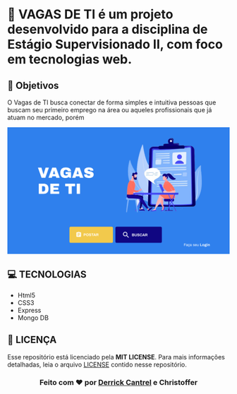 # :necktie: VAGAS DE TI é um projeto desenvolvido para a disciplina de Estágio Supervisionado II, com foco em tecnologias web.
 
## :dart: Objetivos 
O Vagas de TI busca conectar de forma simples e intuitiva pessoas que buscam seu primeiro emprego na área ou aqueles profissionais que já atuam no mercado, porém 

<p align="center">
<img width"auto" height="auto" src="docs/prototype/Home.png"> 
</p>

## **:computer: TECNOLOGIAS**
 * Html5
 * CSS3
 * Express
 * Mongo DB

## **:page_with_curl: LICENÇA**

Esse repositório está licenciado pela **MIT LICENSE**. Para mais informações detalhadas, leia o arquivo [LICENSE](./LICENSE) contido nesse repositório. 

<h3 align="center">
Feito com ❤️ por <a href="https://www.linkedin.com/in/derrick-cantrel-49541516b/">Derrick Cantrel</a> e Christoffer
<br><br>
</h3>
